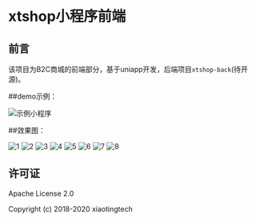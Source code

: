 # xtshop小程序前端

## 前言

该项目为B2C商城的前端部分，基于uniapp开发，后端项目`xtshop-back`(待开源)。

##demo示例：

![示例小程序](https://static.xiaotingshop.cn/image/images/20201127/b21921b42bec14996b80cd3f309815ad.jpg)

##效果图：

![1](https://static.xiaotingshop.cn/image/images/20201130/a43b65d39c5b459656b1cd779173dfdd.jpg?x-oss-process=image/resize,w_300,m_lfit) ![2](https://static.xiaotingshop.cn/image/images/20201130/4fa2ba7677e22cb6e98df4ebccd07eb6.jpg?x-oss-process=image/resize,w_300,m_lfit)
![3](https://static.xiaotingshop.cn/image/images/20201130/957dd28b5ca9cd565e7bc01cc9e5655a.jpg?x-oss-process=image/resize,w_300,m_lfit) ![4](https://static.xiaotingshop.cn/image/images/20201130/8f1a16aa97762df364b77fc6af04998b.jpg?x-oss-process=image/resize,w_300,m_lfit)
![5](https://static.xiaotingshop.cn/image/images/20201130/2a1fe7f2b5b16757debd6941319e534c.jpg?x-oss-process=image/resize,w_300,m_lfit) ![6](https://static.xiaotingshop.cn/image/images/20201130/e78fda0e1fcddb1ca85eef7ef8ae999a.jpg?x-oss-process=image/resize,w_300,m_lfit)
![7](https://static.xiaotingshop.cn/image/images/20201130/c7c7d388be0dea001227a07e56345fff.jpg?x-oss-process=image/resize,w_300,m_lfit) ![8](https://static.xiaotingshop.cn/image/images/20201130/1025a9624363c0733d94b5e0e45b1ecd.jpg?x-oss-process=image/resize,w_300,m_lfit)

## 许可证

Apache License 2.0

Copyright (c) 2018-2020 xiaotingtech
